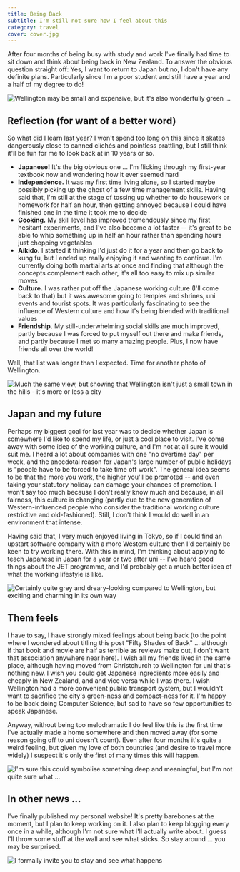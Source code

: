 ```yaml
---
title: Being Back
subtitle: I'm still not sure how I feel about this
category: travel
cover: cover.jpg
---
```


After four months of being busy with study and work I've finally had time to sit
down and think about being back in New Zealand. To answer the obvious question
straight off: Yes, I want to return to Japan but no, I don't have any definite
plans. Particularly since I'm a poor student and still have a year and a half of
my degree to do!

![Wellington may be small and expensive, but it's also wonderfully green ...](1.jpg)

## Reflection (for want of a better word)

So what did I learn last year? I won't spend too long on this since it skates
dangerously close to canned clichés and pointless prattling, but I still think
it'll be fun for me to look back at in 10 years or so.

- **Japanese!** It's the big obvious one ... I'm flicking through my first-year
  textbook now and wondering how it ever seemed hard
- **Independence.** It was my first time living alone, so I started maybe possibly
  picking up the ghost of a few time management skills. Having said that, I'm
  still at the stage of tossing up whether to do housework or homework for half
  an hour, then getting annoyed because I could have finished one in the time it
  took me to decide
- **Cooking.** My skill level has improved tremendously since my first hesitant
  experiments, and I've also become a lot faster -- it's great to be able to
  whip something up in half an hour rather than spending hours just chopping
  vegetables
- **Aikido.** I started it thinking I'd just do it for a year and then go back to
  kung fu, but I ended up really enjoying it and wanting to continue. I'm
  currently doing both martial arts at once and finding that although the
  concepts complement each other, it's all too easy to mix up similar moves
- **Culture.** I was rather put off the Japanese working culture (I'll come back to
  that) but it was awesome going to temples and shrines, uni events and tourist
  spots. It was particularly fascinating to see the influence of Western culture
  and how it's being blended with traditional values
- **Friendship.** My still-underwhelming social skills are much improved, partly
  because I was forced to put myself out there and make friends, and partly
  because I met so many amazing people. Plus, I now have friends all over the
  world!

Well, that list was longer than I expected. Time for another photo of Wellington.

![Much the same view, but showing that Wellington isn't just a small town in the hills - it's more or less a city](2.jpg)

## Japan and my future

Perhaps my biggest goal for last year was to decide whether Japan is somewhere
I'd like to spend my life, or just a cool place to visit. I've come away with
some idea of the working culture, and I'm not at all sure it would suit me.
I heard a lot about companies with one "no overtime day" per week, and the
anecdotal reason for Japan's large number of public holidays is "people have to
be forced to take time off work". The general idea seems to be that the more you
work, the higher you'll be promoted -- and even taking your statutory holiday
can damage your chances of promotion. I won't say too much because I don't really
know much and because, in all fairness, this culture is changing (partly due to the
new generation of Western-influenced people who consider the traditional working
culture restrictive and old-fashioned). Still, I don't think I would do well in
an environment that intense.

Having said that, I very much enjoyed living in Tokyo, so if I could find an
upstart software company with a more Western culture then I'd certainly be keen to
try working there. With this in mind, I'm thinking about applying to
teach Japanese in Japan for a year or two after uni -- I've heard good
things about the JET programme, and I'd probably get a much better idea of
what the working lifestyle is like.

![Certainly quite grey and dreary-looking compared to Wellington, but exciting and charming in its own way](3.jpg)

## Them feels

I have to say, I have strongly mixed feelings about being back (to the point
where I wondered about titling this post "Fifty Shades of Back" ... although if
that book and movie are half as terrible as reviews make out, I don't want that
association anywhere near here). I wish all my friends lived in the same place,
although having moved from Christchurch to Wellington for uni that's nothing
new. I wish you could get Japanese ingredients more easily and cheaply in New
Zealand, and and vice versa while I was there. I wish Wellington had a more
convenient public transport system, but I wouldn't want to sacrifice the city's
green-ness and compact-ness for it. I'm happy to be back doing Computer Science,
but sad to have so few opportunities to speak Japanese.

Anyway, without being too melodramatic I do feel like this is the first time
I've actually made a home somewhere and then moved away (for some reason going off to uni doesn't
count). Even after four months it's quite a weird feeling, but given my love of
both countries (and desire to travel more widely) I suspect it's only the first
of many times this will happen.

![I'm sure this could symbolise something deep and meaningful, but I'm not quite sure what ...](4.jpg)

## In other news ...

I've finally published my personal website! It's pretty barebones at the moment,
but I plan to keep working on it. I also plan to keep blogging every once in a
while, although I'm not sure what I'll actually write about. I guess I'll throw
some stuff at the wall and see what sticks. So stay around ... you may be surprised.

![I formally invite you to stay and see what happens](5.jpg)

